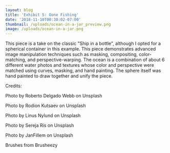 ```yaml
---
layout: blog
title: 'Exhibit 5: Gone Fishing'
date: '2018-11-10T00:30:02-07:00'
thumbnail: /uploads/ocean-in-a-jar_preview.png
image: /uploads/ocean-in-a-jar.png
---
```

This piece is a take on the classic "Ship in a bottle", although I opted for a spherical container in this example. This piece demonstrates advanced image manipulation techniques such as masking, compositing, color-matching, and perspective-warping. The ocean is a combination of about 6 different water photos and textures whose color and perspective were matched using curves, masking, and hand painting. The sphere itself was hand painted to draw together and unify the piece.

Credits:

Photo by Roberto Delgado Webb on Unsplash

Photo by Rodion Kutsaev on Unsplash

Photo by Linus Nylund on Unsplash

Photo by Sereja Ris on Unsplash

Photo by JanFillem on Unsplash

Brushes from Brusheezy
